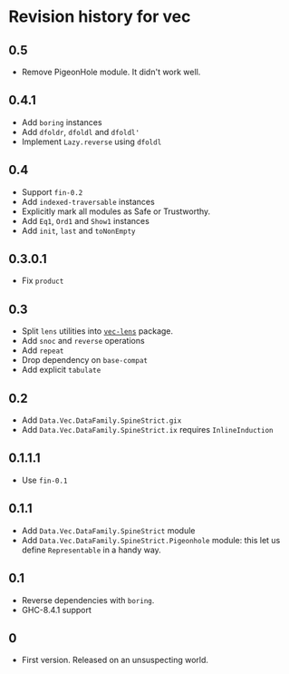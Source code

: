# Revision history for vec

## 0.5

- Remove PigeonHole module. It didn't work well.

## 0.4.1

- Add `boring` instances
- Add `dfoldr`, `dfoldl` and `dfoldl'`
- Implement `Lazy.reverse` using `dfoldl`

## 0.4

- Support `fin-0.2`
- Add `indexed-traversable` instances
- Explicitly mark all modules as Safe or Trustworthy.
- Add `Eq1`, `Ord1` and `Show1` instances
- Add `init`, `last` and `toNonEmpty`

## 0.3.0.1

- Fix `product`

## 0.3

- Split `lens` utilities into [`vec-lens`](https://hackage.haskell.org/package/vec-lens) package.
- Add `snoc` and `reverse` operations
- Add `repeat`
- Drop dependency on `base-compat`
- Add explicit `tabulate`

## 0.2

- Add `Data.Vec.DataFamily.SpineStrict.gix`
- Add `Data.Vec.DataFamily.SpineStrict.ix` requires `InlineInduction`

## 0.1.1.1

- Use `fin-0.1`

## 0.1.1

- Add `Data.Vec.DataFamily.SpineStrict` module
- Add `Data.Vec.DataFamily.SpineStrict.Pigeonhole` module:
  this let us define `Representable` in a handy way.

## 0.1

- Reverse dependencies with `boring`.
- GHC-8.4.1 support

## 0

- First version. Released on an unsuspecting world.

